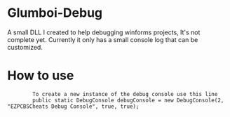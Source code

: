 # Glumboi-Debug
A small DLL I created to help debugging winforms projects, It's not complete yet.
Currently it only has a small console log that can be customized.

# How to use
            To create a new instance of the debug console use this line 
            public static DebugConsole debugConsole = new DebugConsole(2, "EZPCBSCheats Debug Console", true, true);
